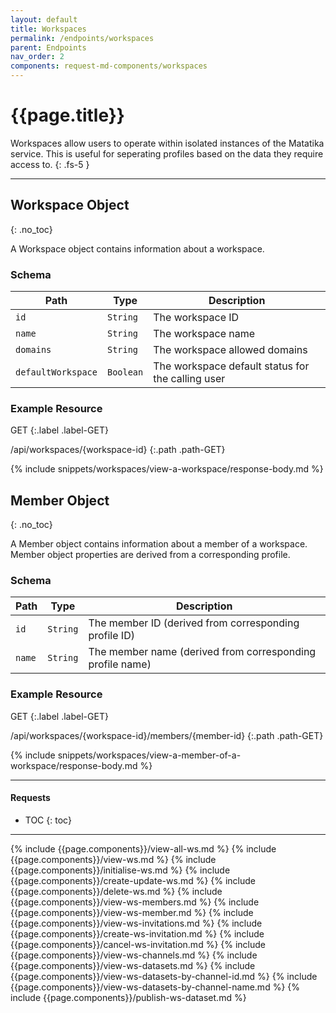 ```yaml
---
layout: default
title: Workspaces
permalink: /endpoints/workspaces
parent: Endpoints
nav_order: 2
components: request-md-components/workspaces
---
```


# {{page.title}}

Workspaces allow users to operate within isolated instances of the Matatika service. This is useful for seperating profiles based on the data they require access to.
{: .fs-5 }

---

## Workspace Object
{: .no_toc}

A Workspace object contains information about a workspace.

### Schema

Path | Type | Description
---- | ---- | -----------
`id` | `String` | The workspace ID
`name` | `String` | The workspace name
`domains` | `String` | The workspace allowed domains
`defaultWorkspace` | `Boolean` | The workspace default status for the calling user

### Example Resource

GET
{:.label .label-GET}

/api/workspaces/{workspace-id}
{:.path .path-GET}

{% include snippets/workspaces/view-a-workspace/response-body.md %}


## Member Object
{: .no_toc}

A Member object contains information about a member of a workspace. Member object properties are derived from a corresponding profile.

### Schema

Path | Type | Description
---- | ---- | -----------
`id` | `String` | The member ID (derived from corresponding profile ID)
`name` | `String` | The member name (derived from corresponding profile name)

### Example Resource

GET
{:.label .label-GET}

/api/workspaces/{workspace-id}/members/{member-id}
{:.path .path-GET}

{% include snippets/workspaces/view-a-member-of-a-workspace/response-body.md %}

---

#### Requests

- TOC
{: toc}

---

{% include {{page.components}}/view-all-ws.md %}
{% include {{page.components}}/view-ws.md %}
{% include {{page.components}}/initialise-ws.md %}
{% include {{page.components}}/create-update-ws.md %}
{% include {{page.components}}/delete-ws.md %}
{% include {{page.components}}/view-ws-members.md %}
{% include {{page.components}}/view-ws-member.md %}
{% include {{page.components}}/view-ws-invitations.md %}
{% include {{page.components}}/create-ws-invitation.md %}
{% include {{page.components}}/cancel-ws-invitation.md %}
{% include {{page.components}}/view-ws-channels.md %}
{% include {{page.components}}/view-ws-datasets.md %}
{% include {{page.components}}/view-ws-datasets-by-channel-id.md %}
{% include {{page.components}}/view-ws-datasets-by-channel-name.md %}
{% include {{page.components}}/publish-ws-dataset.md %}

